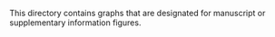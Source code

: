This directory contains graphs that are designated for manuscript or supplementary information figures.
